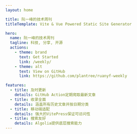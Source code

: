 ```yaml
---
layout: home

title: 阮一峰的技术周刊
titleTemplate: Vite & Vue Powered Static Site Generator

hero:
  name: 阮一峰的技术周刊
  tagline: 科技, 分享, 开源
  actions:
    - theme: brand
      text: Get Started
      link: /weekly/
    - theme: alt
      text: View on GitHub
      link: https://github.com/plantree/ruanyf-weekly

features:
  - title: 及时更新
    details: GitHub Action定期爬取最新文章
  - title: 收录全面
    details: 涵盖所有历史文章并按日期分类
  - title: 移动端适配
    details: 强大的VitePress保证可访问性
  - title: 搜索友好
    details: Algolia提供底层搜索能力
---
```

